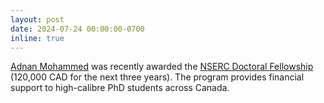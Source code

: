 ```yaml
---
layout: post
date: 2024-07-24 00:00:00-0700
inline: true
---
```


[Adnan Mohammed](/labmembers/) was recently awarded the [NSERC Doctoral Fellowship](https://www.nserc-crsng.gc.ca/Students-Etudiants/PG-CS/BellandPostgrad-BelletSuperieures_eng.asp) (120,000 CAD for the next three years). The program provides financial support to high-calibre PhD students across Canada.
